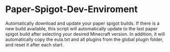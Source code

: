 # Paper-Spigot-Dev-Enviroment
Automatically download and update your paper spigot builds. If there is a new build available, this script will automatically update to the last paper spigot build after selecting your desired Minecraft version. In addition, it will automatically copy the eula.txt and all plugins from the global plugin folder, and reset it after each start.
